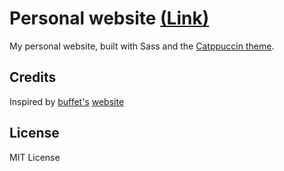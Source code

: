 # Personal website [(Link)](https://jervw.github.io/website/)

My personal website, built with Sass and the [Catppuccin theme](https://github.com/catppuccin/catppuccin).

## Credits

Inspired by [buffet's](https://github.com/buffet)
[website](https://buffet.sh/)

## License

MIT License
